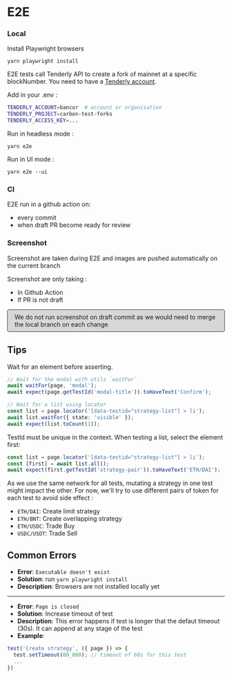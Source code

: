 # E2E

### Local

Install Playwright browsers
```shell
yarn playwright install
```

E2E tests call Tenderly API to create a fork of mainnet at a specific blockNumber. You need to have a [Tenderly account](https://tenderly.co/).

Add in your .env : 
```bash
TENDERLY_ACCOUNT=bancor  # account or organisation
TENDERLY_PROJECT=carbon-test-forks
TENDERLY_ACCESS_KEY=...
```

Run in headless mode : 
```shell
yarn e2e
```

Run in UI mode :
```shell
yarn e2e --ui
```

### CI
E2E run in a github action on:
- every commit
- when draft PR become ready for review

### Screenshot
Screenshot are taken during E2E and images are pushed automatically on the current branch

Screenshot are only taking : 
- In Github Action
- If PR is not draft

<p style="border:solid 1px #303030; background-color: #30303030; border-radius:4px; padding:8px 16px">
We do not run screenshot on draft commit as we would need to merge the local branch on each change
<p>

## Tips

Wait for an element before asserting. 
```typescript
// Wait for the modal with utils `waitFor`
await waitFor(page, 'modal');
await expect(page.getTestId('modal-title')).toHaveText('Confirm');

// Wait for a list using locator
const list = page.locator('[data-testid="strategy-list"] > li');
await list.waitFor({ state: 'visible' });
await expect(list.toCount(1));
```

TestId must be unique in the context. When testing a list, select the element first:
```typescript
const list = page.locator('[data-testid="strategy-list"] > li');
const [first] = await list.all();
await expect(first.getTestId('strategy-pair')).toHaveText('ETH/DAI');
```

As we use the same network for all tests, mutating a strategy in one test might impact the other. For now, we'll try to use different pairs of token for each test to avoid side effect : 
- `ETH/DAI`: Create limit strategy
- `ETH/BNT`: Create overlapping strategy
- `ETH/USDC`: Trade Buy
- `USDC/USDT`: Trade Sell

## Common Errors

- **Error**: `Executable doesn't exist`
- **Solution**: run `yarn playwright install`
- **Description**: Browsers are not installed locally yet

---

- **Error**: `Page is closed`
- **Solution**: Increase timeout of test
- **Description**: This error happens if test is longer that the defaut timeout (30s). It can append at any stage of the test
- **Example**: 
```typescript
test('Create strategy', ({ page }) => {
  test.setTimeout(60_000); // timeout of 60s for this test
  ...
})
```